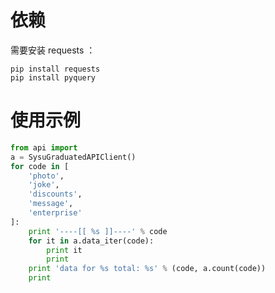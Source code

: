 依赖
===

需要安装 requests ：

```
pip install requests
pip install pyquery
```

使用示例
=======

```python
from api import
a = SysuGraduatedAPIClient()
for code in [
    'photo',
    'joke',
    'discounts',
    'message',
    'enterprise'
]:
    print '----[[ %s ]]----' % code
    for it in a.data_iter(code):
        print it
        print
    print 'data for %s total: %s' % (code, a.count(code))
    print
```

